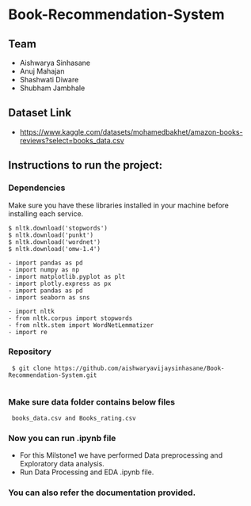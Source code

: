 # Book-Recommendation-System

## Team 

- Aishwarya Sinhasane
- Anuj Mahajan 
- Shashwati Diware 
- Shubham Jambhale

## Dataset Link 
  - https://www.kaggle.com/datasets/mohamedbakhet/amazon-books-reviews?select=books_data.csv

## Instructions to run the project:

### Dependencies

Make sure you have these libraries installed in your machine before installing each service.
```
$ nltk.download('stopwords')
$ nltk.download('punkt')
$ nltk.download('wordnet')
$ nltk.download('omw-1.4')
```
```
- import pandas as pd
- import numpy as np
- import matplotlib.pyplot as plt
- import plotly.express as px
- import pandas as pd
- import seaborn as sns
```
```
- import nltk
- from nltk.corpus import stopwords
- from nltk.stem import WordNetLemmatizer
- import re
```
### Repository 
```
 $ git clone https://github.com/aishwaryavijaysinhasane/Book-Recommendation-System.git
 
```
### Make sure data folder contains below files 
 ```
  books_data.csv and Books_rating.csv
```
### Now you can run .ipynb file 
  - For this Milstone1 we have performed Data preprocessing and Exploratory data analysis. 
  - Run Data Processing and EDA .ipynb file. 

### You can also refer the documentation provided. 

